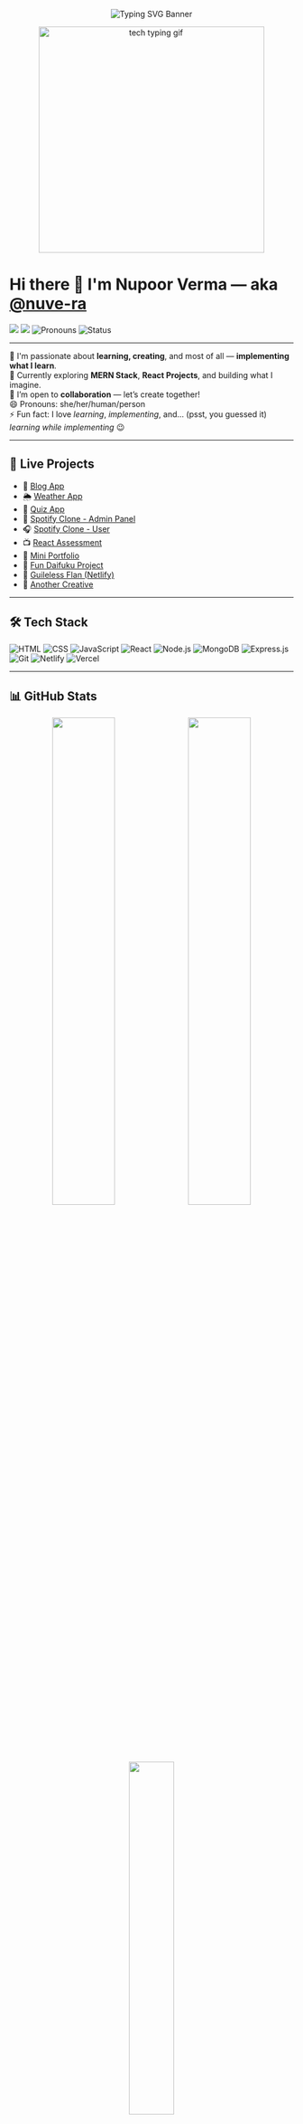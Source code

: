<!-- 🖼️ SVG Banner with Name + Role -->
<p align="center">
  <img src="https://readme-typing-svg.demolab.com?font=Fira+Code&size=28&duration=3000&pause=1000&color=F29D9D&center=true&vCenter=true&multiline=true&width=600&height=80&lines=Nupoor+Verma+%7C+Full+Stack+Developer;Curious+Mind+%7C+Fast+Learner+%7C+Self-Taught+Developer" alt="Typing SVG Banner" />
</p>

<!-- 👩‍💻 Stylish Tech Typing GIF -->
<p align="center">
  <img src="https://media.giphy.com/media/FqdGGgugkC4Xm/giphy.gif" width="400" alt="tech typing gif" />
</p>

# Hi there 👋 I'm Nupoor Verma — aka [@nuve-ra](https://github.com/nuve-ra)

[![](https://img.shields.io/badge/Gmail-nv552110@gmail.com-red?style=flat&logo=gmail)](mailto:nv552110@gmail.com)
[![](https://img.shields.io/badge/Portfolio-Visit-blueviolet?style=flat&logo=vercel)](https://myportifolio-rust.vercel.app/)
![Pronouns](https://img.shields.io/badge/Pronouns-she%2Fher%2Fperson-ff69b4)
![Status](https://img.shields.io/badge/Learning-Coding-blue)

---

👀 I'm passionate about **learning, creating**, and most of all — **implementing what I learn**.  
🌱 Currently exploring **MERN Stack**, **React Projects**, and building what I imagine.  
💞️ I’m open to **collaboration** — let’s create together!  
😄 Pronouns: she/her/human/person  
⚡ Fun fact: I love _learning_, _implementing_, and... (psst, you guessed it) _learning while implementing_ 😉

---

## 🚀 Live Projects

- 📝 [Blog App](https://blog-it-out.netlify.app/)
- 🌦️ [Weather App](https://weatherapp-mauve-three.vercel.app/)
- 🧠 [Quiz App](https://1quizee.vercel.app/)
- 🎵 [Spotify Clone - Admin Panel](https://spotify-admin-clone.netlify.app/)
- 🎧 [Spotify Clone - User](https://song-spotify-clone.netlify.app/)
- 📺 [React Assessment](https://reactassesment.vercel.app/)
- 🎨 [Mini Portfolio](https://effervescent-starlight-fe54cf.netlify.app/)
- 🧁 [Fun Daifuku Project](https://dulcet-daifuku-8434d3.netlify.app/)
- 🎯 [Guileless Flan (Netlify)](https://app.netlify.com/projects/guileless-flan-286212/overview)
- 🌟 [Another Creative](https://startling-liger-cf3b9e.netlify.app/)

---

## 🛠️ Tech Stack

![HTML](https://img.shields.io/badge/-HTML5-E34F26?style=flat&logo=html5&logoColor=fff)
![CSS](https://img.shields.io/badge/-CSS3-1572B6?style=flat&logo=css3)
![JavaScript](https://img.shields.io/badge/-JavaScript-F7DF1E?style=flat&logo=javascript&logoColor=000)
![React](https://img.shields.io/badge/-React-61DAFB?style=flat&logo=react&logoColor=000)
![Node.js](https://img.shields.io/badge/-Node.js-339933?style=flat&logo=nodedotjs)
![MongoDB](https://img.shields.io/badge/-MongoDB-47A248?style=flat&logo=mongodb&logoColor=fff)
![Express.js](https://img.shields.io/badge/-Express.js-000000?style=flat&logo=express&logoColor=white)
![Git](https://img.shields.io/badge/-Git-F05032?style=flat&logo=git&logoColor=fff)
![Netlify](https://img.shields.io/badge/-Netlify-00C7B7?style=flat&logo=netlify&logoColor=fff)
![Vercel](https://img.shields.io/badge/-Vercel-000?style=flat&logo=vercel)

---

## 📊 GitHub Stats

<p align="center">
  <img src="https://github-readme-stats.vercel.app/api?username=nuve-ra&show_icons=true&theme=tokyonight" width="47%" />
  <img src="https://github-readme-streak-stats.herokuapp.com/?user=nuve-ra&theme=tokyonight" width="47%" />
</p>

<p align="center">
  <img src="https://github-readme-stats.vercel.app/api/top-langs/?username=nuve-ra&layout=compact&theme=tokyonight" width="40%" />
</p>

---

### 💬 Welcome me into your world where **knowledge meets technology**.  
🌟 Happy to be here. Let’s build something awesome together 🚀
